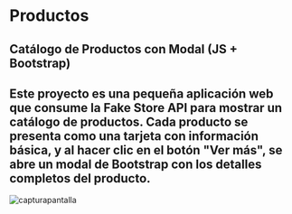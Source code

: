 # Productos
Catálogo de Productos con Modal (JS + Bootstrap)
---
Este proyecto es una pequeña aplicación web que consume la Fake Store API para mostrar un catálogo de productos. Cada producto se presenta como una tarjeta con información básica, y al hacer clic en el botón "Ver más", se abre un modal de Bootstrap con los detalles completos del producto.
---
![capturapantalla](file:///D:/Desktop/CH53/JS/PRODUCTOS/images/Captura%20de%20pantalla%202025-04-11%20153953.png)
